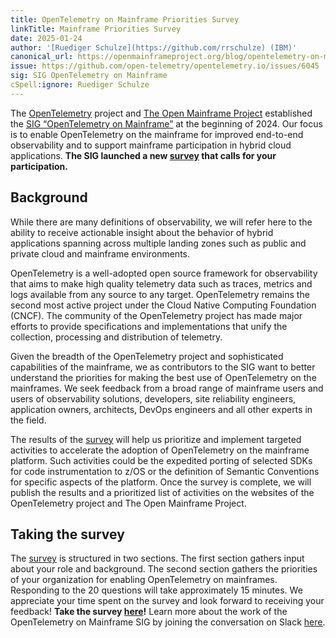 ```yaml
---
title: OpenTelemetry on Mainframe Priorities Survey
linkTitle: Mainframe Priorities Survey 
date: 2025-01-24
author: '[Ruediger Schulze](https://github.com/rrschulze) (IBM)'
canonical_url: https://openmainframeproject.org/blog/opentelemetry-on-mainframe-priorities-survey/
issue: https://github.com/open-telemetry/opentelemetry.io/issues/6045
sig: SIG OpenTelemetry on Mainframe
cSpell:ignore: Ruediger Schulze
---
```



The [OpenTelemetry](https://opentelemetry.io/) project and
[The Open Mainframe Project](https://openmainframeproject.org/) established the
[SIG “OpenTelemetry on Mainframe”](https://github.com/open-telemetry/sig-mainframe)
at the beginning of 2024. Our focus is to enable OpenTelemetry on the mainframe
for improved end-to-end observability and to support mainframe participation
in hybrid cloud applications. **The SIG launched a new
[survey](https://www.surveymonkey.com/r/HGTD2KJ) that calls for your
participation.**

Background
----------

While there are many definitions of observability, we will refer here to the
ability to receive actionable insight about the behavior of hybrid applications
spanning across multiple landing zones such as public and private cloud and
mainframe environments.

OpenTelemetry is a well-adopted open source framework for observability that
aims to make high quality telemetry data such as traces, metrics and logs
available from any source to any target. OpenTelemetry remains the second most
active project under the Cloud Native Computing Foundation (CNCF). The community
of the OpenTelemetry project has made major efforts to provide specifications
and implementations that unify the collection, processing and distribution of
telemetry.

Given the breadth of the OpenTelemetry project and sophisticated capabilities of
the mainframe, we as contributors to the SIG want to better understand the
priorities for making the best use of OpenTelemetry on the mainframes. We seek
feedback from a broad range of mainframe users and users of observability
solutions, developers, site reliability engineers, application owners,
architects, DevOps engineers and all other experts in the field.

The results of the [survey](https://www.surveymonkey.com/r/HGTD2KJ) will help us
prioritize and implement targeted activities to accelerate the adoption of
OpenTelemetry on the mainframe platform. Such activities could be the expedited
porting of selected SDKs for code instrumentation to z/OS or the definition of
Semantic Conventions for specific aspects of the platform. Once the survey is
complete, we will publish the results and a prioritized list of activities on
the websites of the OpenTelemetry project and The Open Mainframe Project.

Taking the survey
-----------------

The [survey](https://www.surveymonkey.com/r/HGTD2KJ) is structured in two
sections. The first section gathers input about your role and background. The
second section gathers the priorities of your organization for enabling
OpenTelemetry on mainframes. Responding to the 20 questions will take
approximately 15 minutes. We appreciate your time spent on the survey and look
forward to receiving your feedback! **Take the survey
[here](https://www.surveymonkey.com/r/HGTD2KJ)!** Learn more about the work of
the OpenTelemetry on Mainframe SIG by joining the conversation on Slack
[here](https://cloud-native.slack.com/archives/C05PXDFTCPJ).
